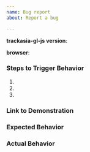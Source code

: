 ```yaml
---
name: Bug report
about: Report a bug

---
```


<!--
Hello! Thanks for contributing.  For the fastest response and resolution, please:

 - Make the issue title a succinct but specific description of the unexpected behavior.
   Bad: "Map rotation is broken". 
   Good: "map.setBearing(...) throws a TypeError for negative values"

 - Include a link to a minimal demonstration of the bug – more below …

 - Ensure you can reproduce the bug using the latest release.

 - Check the console for relevant errors and warnings

 - Only post to report a bug. For feature requests, please use https://github.com/trackasia/trackasia-gl-js/issues/new?template=Feature_request.md instead.  Direct all other questions to https://stackoverflow.com/questions/tagged/trackasia-gl-js

-->

**trackasia-gl-js version**:

**browser**:

### Steps to Trigger Behavior

 1.
 2.
 3.

### Link to Demonstration

<!--
Providing a minimal, complete, verifiable demonstration *dramatically* improves maintainers' and other community members' ability to understand and address the problem you're reporting. 

We recommend using https://jsbin.com.

Consider using the non-minified version for this demo to create better error messages. 
E.g. `<script src='https://unpkg.com/trackasia-gl@1.15.2/dist/trackasia-gl-dev.js'></script><link href='https://unpkg.com/trackasia-gl@1.15.2/dist/trackasia-gl.css' rel='stylesheet' />`

See https://stackoverflow.com/help/mcve for guidelines on creating an effective example.
-->

### Expected Behavior

### Actual Behavior
